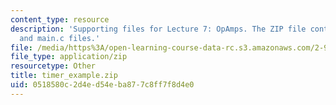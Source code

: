 ```yaml
---
content_type: resource
description: 'Supporting files for Lecture 7: OpAmps. The ZIP file contains: timr_xample_code.pdf
  and main.c files.'
file: /media/https%3A/open-learning-course-data-rc.s3.amazonaws.com/2-996-biomedical-devices-design-laboratory-fall-2007/0518580c2d4ed54eba877c8ff7f8d4e0_timer_example.zip
file_type: application/zip
resourcetype: Other
title: timer_example.zip
uid: 0518580c-2d4e-d54e-ba87-7c8ff7f8d4e0
---
```

